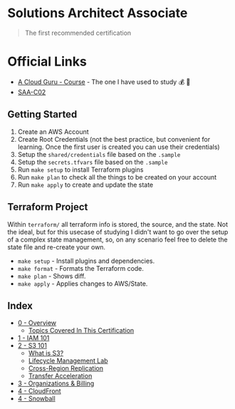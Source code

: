 # Solutions Architect Associate
> The first recommended certification

# Official Links

* [A Cloud Guru - Course](https://acloud.guru/learn/aws-certified-solutions-architect-associate) - The one I have used to study 💰 📼
* [SAA-C02](https://aws.amazon.com/certification/certified-solutions-architect-associate/)

## Getting Started

1. Create an AWS Account
2. Create Root Credentials (not the best practice, but convenient for learning. Once the first user is created you can use their credentials)
3. Setup the `shared/credentials` file based on the `.sample`
3. Setup the `secrets.tfvars` file based on the `.sample`
4. Run `make setup` to install Terraform plugins
5. Run `make plan` to check all the things to be created on your account
6. Run `make apply` to create and update the state

## Terraform Project

Within `terraform/` all terraform info is stored, the source, and the state. Not the ideal, but for this usecase of studying I didn't want to go over the setup of a complex state management, so, on any scenario feel free to delete the state file and re-create your own.

* `make setup` - Install plugins and dependencies.
* `make format` - Formats the Terraform code.
* `make plan` - Shows diff.
* `make apply` - Applies changes to AWS/State.

## Index

* [0 - Overview](topics/00_OVERVIEW.md)
  * [Topics Covered In This Certification](topics/00_OVERVIEW.md#topics-covered-in-this-certification)
* [1 - IAM 101](topics/01_IAM.md)
* [2 - S3 101](topics/02_S3.md)
  * [What is S3?](topics/02_S3.md#what-is-s3?)
  * [Lifecycle Management Lab](topics/02_S3.md#lifecycle-management-lab)
  * [Cross-Region Replication](topics/02_S3.md#cross-region-replication)
  * [Transfer Acceleration](topics/02_S3.md#transfer-acceleration)
* [3 - Organizations & Billing](topics/03_ORGANIZATIONS_AND_BILLING.md)
* [4 - CloudFront](topics/04_CLOUD_FRONT.md)
* [4 - Snowball](topics/05_SNOWBALL.md)
